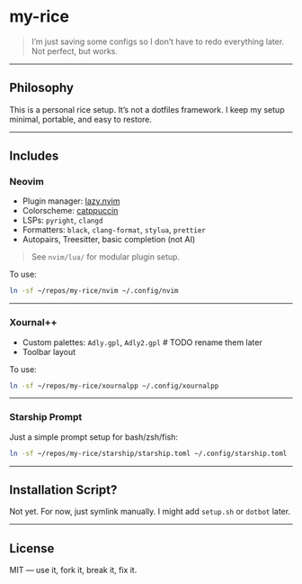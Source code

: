 # my-rice

> I’m just saving some configs so I don’t have to redo everything later.
> Not perfect, but works.

---

## Philosophy

This is a personal rice setup. It’s not a dotfiles framework.
I keep my setup minimal, portable, and easy to restore.

---

## Includes

### Neovim

- Plugin manager: [lazy.nvim](https://github.com/folke/lazy.nvim)
- Colorscheme: [catppuccin](https://github.com/catppuccin/nvim)
- LSPs: `pyright`, `clangd`
- Formatters: `black`, `clang-format`, `stylua`, `prettier`
- Autopairs, Treesitter, basic completion (not AI)

> See `nvim/lua/` for modular plugin setup.

To use:

```sh
ln -sf ~/repos/my-rice/nvim ~/.config/nvim
```

---

### Xournal++

- Custom palettes: `Adly.gpl`, `Adly2.gpl` # TODO rename them later
- Toolbar layout

To use:

```sh
ln -sf ~/repos/my-rice/xournalpp ~/.config/xournalpp
```

---

### Starship Prompt

Just a simple prompt setup for bash/zsh/fish:

```sh
ln -sf ~/repos/my-rice/starship/starship.toml ~/.config/starship.toml
```

---

## Installation Script?

Not yet. For now, just symlink manually. I might add `setup.sh` or `dotbot` later.

---

## License

MIT — use it, fork it, break it, fix it.

